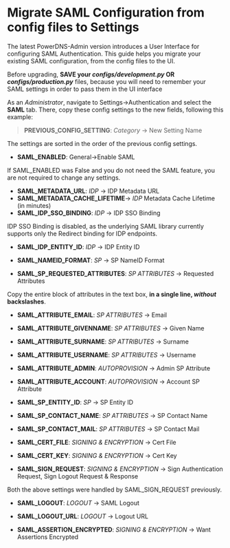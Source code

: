 # Migrate SAML Configuration from config files to Settings

The latest PowerDNS-Admin version introduces a User Interface for configuring SAML Authentication. This guide helps you migrate your existing SAML configuration, from the config files to the UI.

Before upgrading, **SAVE your *configs/development.py* OR *configs/production.py*** files, because you will need to remember your SAML settings in order to pass them in the UI interface

As an *Administrator*, navigate to Settings->Authentication and select the **SAML** tab. There, copy these config settings to the new fields, following this example:

> **PREVIOUS_CONFIG_SETTING**: *Category* -> New Setting Name

The settings are sorted in the order of the previous config settings.

* **SAML_ENABLED**: General->Enable SAML

If SAML_ENABLED was False and you do not need the SAML feature, you are not required to change any settings.

* **SAML_METADATA_URL**: *IDP* -> IDP Metadata URL
* **SAML_METADATA_CACHE_LIFETIME**-> *IDP* Metadata Cache Lifetime (in minutes)
* **SAML_IDP_SSO_BINDING**: *IDP* -> IDP SSO Binding

IDP SSO Binding is disabled, as the underlying SAML library currently supports only the Redirect binding for IDP endpoints.

* **SAML_IDP_ENTITY_ID**: *IDP* -> IDP Entity ID
* **SAML_NAMEID_FORMAT**: *SP* -> SP NameID Format

* **SAML_SP_REQUESTED_ATTRIBUTES**: *SP ATTRIBUTES* -> Requested Attributes

Copy the entire block of attributes in the text box, **in a single line, *without* backslashes**.

* **SAML_ATTRIBUTE_EMAIL**: *SP ATTRIBUTES* -> Email
* **SAML_ATTRIBUTE_GIVENNAME**: *SP ATTRIBUTES* -> Given Name
* **SAML_ATTRIBUTE_SURNAME**: *SP ATTRIBUTES* -> Surname
* **SAML_ATTRIBUTE_USERNAME**: *SP ATTRIBUTES* -> Username

* **SAML_ATTRIBUTE_ADMIN**: *AUTOPROVISION* -> Admin SP Attribute
* **SAML_ATTRIBUTE_ACCOUNT**: *AUTOPROVISION* -> Account SP Attribute

* **SAML_SP_ENTITY_ID**: *SP* -> SP Entity ID
* **SAML_SP_CONTACT_NAME**: *SP ATTRIBUTES* -> SP Contact Name
* **SAML_SP_CONTACT_MAIL**: *SP ATTRIBUTES* -> SP Contact Mail

* **SAML_CERT_FILE**: *SIGNING & ENCRYPTION* -> Cert File
* **SAML_CERT_KEY**: *SIGNING & ENCRYPTION* -> Cert Key

* **SAML_SIGN_REQUEST**: *SIGNING & ENCRYPTION* -> Sign Authentication Request, Sign Logout Request & Response

Both the above settings were handled by SAML_SIGN_REQUEST previously.

* **SAML_LOGOUT**: *LOGOUT* -> SAML Logout
* **SAML_LOGOUT_URL**: *LOGOUT* -> Logout URL

* **SAML_ASSERTION_ENCRYPTED**: *SIGNING & ENCRYPTION* -> Want Assertions Encrypted